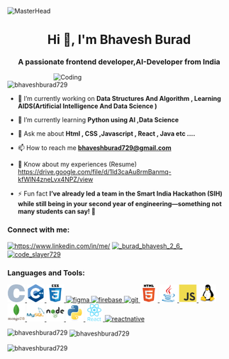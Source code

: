![MasterHead](https://media.licdn.com/dms/image/v2/D5616AQE9kjnWJfM4qA/profile-displaybackgroundimage-shrink_350_1400/B56ZhWYdWqH0Ac-/0/1753795926444?e=1756944000&v=beta&t=zSN-eKybZddLKwUiYdpL6fXfOW-GRTybMDq0CspJVmY)
<h1 align="center">Hi 👋, I'm Bhavesh Burad</h1>
<h3 align="center">A passionate frontend developer,AI-Developer from India</h3>
<img align="right" alt="Coding" width="400" src="https://i.pinimg.com/originals/90/70/32/9070324cdfc07c68d60eed0c39e77573.gif">

<p align="left"> <img src="https://komarev.com/ghpvc/?username=bhaveshburad729&label=Profile%20views&color=0e75b6&style=flat" alt="bhaveshburad729" /> </p>

- 🔭 I’m currently working on **Data Structures And Algorithm , Learning AIDS(Artificial Intelligence And Data Science )**

- 🌱 I’m currently learning **Python using AI ,Data Science**

- 💬 Ask me about **Html , CSS ,Javascript , React , Java etc ....**

- 📫 How to reach me **bhaveshburad729@gmail.com**
- 📄 Know about my experiences (Resume) https://drive.google.com/file/d/1ld3caAu8rmBanmq-kfWlN4zneLvx4NPZ/view



- ⚡ Fun fact **I’ve already led a team in the Smart India Hackathon (SIH) while still being in your second year of engineering—something not many students can say! 🚀**

<h3 align="left">Connect with me:</h3>
<p align="left">
<a href="https://www.linkedin.com/in/bhavesh-burad-22102a1b8/" target="blank"><img align="center" src="https://raw.githubusercontent.com/rahuldkjain/github-profile-readme-generator/master/src/images/icons/Social/linked-in-alt.svg" alt="https://www.linkedin.com/in/me/" height="30" width="40" /></a>
<a href="https://instagram.com/_burad_bhavesh_2_6_" target="blank"><img align="center" src="https://raw.githubusercontent.com/rahuldkjain/github-profile-readme-generator/master/src/images/icons/Social/instagram.svg" alt="_burad_bhavesh_2_6_" height="30" width="40" /></a>
<a href="https://www.codechef.com/users/code_slayer729" target="blank"><img align="center" src="https://cdn.jsdelivr.net/npm/simple-icons@3.1.0/icons/codechef.svg" alt="code_slayer729" height="30" width="40" /></a>
</p>

<h3 align="left">Languages and Tools:</h3>
<p align="left"> <a href="https://www.cprogramming.com/" target="_blank" rel="noreferrer"> <img src="https://raw.githubusercontent.com/devicons/devicon/master/icons/c/c-original.svg" alt="c" width="40" height="40"/> </a> <a href="https://www.w3schools.com/cpp/" target="_blank" rel="noreferrer"> <img src="https://raw.githubusercontent.com/devicons/devicon/master/icons/cplusplus/cplusplus-original.svg" alt="cplusplus" width="40" height="40"/> </a> <a href="https://www.w3schools.com/css/" target="_blank" rel="noreferrer"> <img src="https://raw.githubusercontent.com/devicons/devicon/master/icons/css3/css3-original-wordmark.svg" alt="css3" width="40" height="40"/> </a> <a href="https://www.figma.com/" target="_blank" rel="noreferrer"> <img src="https://www.vectorlogo.zone/logos/figma/figma-icon.svg" alt="figma" width="40" height="40"/> </a> <a href="https://firebase.google.com/" target="_blank" rel="noreferrer"> <img src="https://www.vectorlogo.zone/logos/firebase/firebase-icon.svg" alt="firebase" width="40" height="40"/> </a> <a href="https://git-scm.com/" target="_blank" rel="noreferrer"> <img src="https://www.vectorlogo.zone/logos/git-scm/git-scm-icon.svg" alt="git" width="40" height="40"/> </a> <a href="https://www.w3.org/html/" target="_blank" rel="noreferrer"> <img src="https://raw.githubusercontent.com/devicons/devicon/master/icons/html5/html5-original-wordmark.svg" alt="html5" width="40" height="40"/> </a> <a href="https://www.java.com" target="_blank" rel="noreferrer"> <img src="https://raw.githubusercontent.com/devicons/devicon/master/icons/java/java-original.svg" alt="java" width="40" height="40"/> </a> <a href="https://developer.mozilla.org/en-US/docs/Web/JavaScript" target="_blank" rel="noreferrer"> <img src="https://raw.githubusercontent.com/devicons/devicon/master/icons/javascript/javascript-original.svg" alt="javascript" width="40" height="40"/> </a> <a href="https://www.linux.org/" target="_blank" rel="noreferrer"> <img src="https://raw.githubusercontent.com/devicons/devicon/master/icons/linux/linux-original.svg" alt="linux" width="40" height="40"/> </a> <a href="https://www.mongodb.com/" target="_blank" rel="noreferrer"> <img src="https://raw.githubusercontent.com/devicons/devicon/master/icons/mongodb/mongodb-original-wordmark.svg" alt="mongodb" width="40" height="40"/> </a> <a href="https://www.mysql.com/" target="_blank" rel="noreferrer"> <img src="https://raw.githubusercontent.com/devicons/devicon/master/icons/mysql/mysql-original-wordmark.svg" alt="mysql" width="40" height="40"/> </a> <a href="https://nodejs.org" target="_blank" rel="noreferrer"> <img src="https://raw.githubusercontent.com/devicons/devicon/master/icons/nodejs/nodejs-original-wordmark.svg" alt="nodejs" width="40" height="40"/> </a> <a href="https://www.python.org" target="_blank" rel="noreferrer"> <img src="https://raw.githubusercontent.com/devicons/devicon/master/icons/python/python-original.svg" alt="python" width="40" height="40"/> </a> <a href="https://reactjs.org/" target="_blank" rel="noreferrer"> <img src="https://raw.githubusercontent.com/devicons/devicon/master/icons/react/react-original-wordmark.svg" alt="react" width="40" height="40"/> </a> <a href="https://reactnative.dev/" target="_blank" rel="noreferrer"> <img src="https://reactnative.dev/img/header_logo.svg" alt="reactnative" width="40" height="40"/> </a> </p>

<p><img align="left" src="https://github-readme-stats.vercel.app/api/top-langs?username=bhaveshburad729&show_icons=true&locale=en&layout=compact" alt="bhaveshburad729" /></p>

<p>&nbsp;<img align="center" src="https://github-readme-stats.vercel.app/api?username=bhaveshburad729&show_icons=true&locale=en" alt="bhaveshburad729" /></p>

<p><img align="center" src="https://github-readme-streak-stats.herokuapp.com/?user=bhaveshburad729&" alt="bhaveshburad729" /></p>
